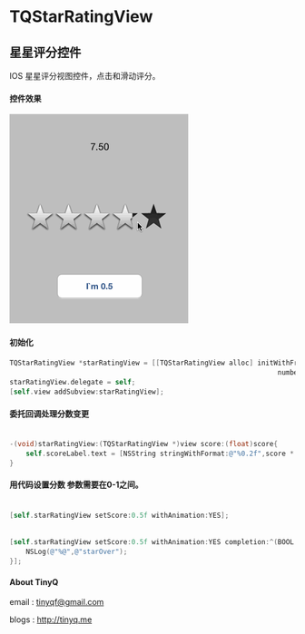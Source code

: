TQStarRatingView
================

## 星星评分控件

IOS 星星评分视图控件，点击和滑动评分。

#### 控件效果

![Image text](READMEIMAGE/TQStarRatingView.gif)

#### 初始化

```objective-c
TQStarRatingView *starRatingView = [[TQStarRatingView alloc] initWithFrame:CGRectMake(30, 200, 250, 50)
                                                                  numberOfStar:5];
starRatingView.delegate = self;
[self.view addSubview:starRatingView];
```
    
#### 委托回调处理分数变更

```objective-c

-(void)starRatingView:(TQStarRatingView *)view score:(float)score{
    self.scoreLabel.text = [NSString stringWithFormat:@"%0.2f",score * 10 ];
}

```
    
#### 用代码设置分数 参数需要在0-1之间。

```objective-c

[self.starRatingView setScore:0.5f withAnimation:YES];

``` 
    
```objective-c    

[self.starRatingView setScore:0.5f withAnimation:YES completion:^(BOOL finished){
    NSLog(@"%@",@"starOver");
}];

```  
  
####  About TinyQ

 email : <tinyqf@gmail.com>
 
 blogs : <http://tinyq.me>
 
 
